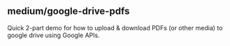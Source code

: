 ## medium/google-drive-pdfs

Quick 2-part demo for how to upload & download PDFs (or other media) to google drive using Google APIs.
